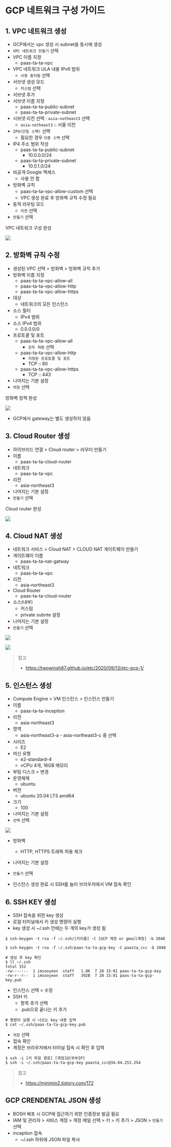 # GCP 네트워크 구성 가이드

## 1. VPC 네트워크 생성

- GCP에서는 vpc 생성 시 subnet을 동시에 생성
- `VPC 네트워크 만들기` 선택
- VPC 이름 지정
	+ paas-ta-ta-vpc
- VPC 네트워크 ULA 내용 IPv6 범위
	+ `사용 중지됨` 선택
- 서브넷 생성 모드
	+ `커스텀` 선택
- 서브넷 추가
- 서브넷 이름 지정
	+ paas-ta-ta-public-subnet
	+ paas-ta-ta-private-subnet
- 시브넷 리전 선택 : `asia-notheast3` 선택
	+ `asia-notheast3` :: 서울 리전
- `IP4(단일 스펙)` 선택
	+ 필요한 경우 `이중 스택` 선택
- IP4 주소 범위 작성
	+ paas-ta-ta-public-subnet
		- 10.0.0.0/24
	+ paas-ta-ta-private-subnet
		- 10.0.1.0/24
- 비공개 Google 액세스
	- 사용 안 함
- 방화벽 규칙
	+ paas-ta-ta-vpc-allow-custom 선택
	+ VPC 생성 완료 후 방화벽 규칙 수정 필요
- 동적 라우팅 모드
	+ `리전` 선택
- `만들기` 선택

 VPC 네트워크 구성 완성

![](https://velog.velcdn.com/images/imsooyeon/post/673c1e8f-3131-4a07-984b-b435de5413b5/image.png)

## 2. 방화벽 규칙 수정

- 생성된 VPC 선택 > 방화벽 > 방화벽 규칙 추가
- 방화벽 이름 지정
	+ paas-ta-ta-vpc-allow-all
	+ paas-ta-ta-vpc-allow-http
	+ paas-ta-ta-vpc-allow-https
- 대상
	+ 네트워크의 모든 인스턴스
- 소스 필터
	+ IPv4 범위
- 소스 IPv4 범위
	+ 0.0.0.0/0
- 프로토콜 및 포트
	+ paas-ta-ta-vpc-allow-all
		- `모두 허용` 선택
	+ paas-ta-ta-vpc-allow-http
		- `지정된 프로토콜 및 포트`
		- TCP :: 80
	+ paas-ta-ta-vpc-allow-https
		- TCP :: 443
- 나머지는 기본 설정
- `저장` 선택

방화벽 정책 완성

![](https://velog.velcdn.com/images/imsooyeon/post/d63c25f4-3504-4c7f-9b11-b6c9ccc957dd/image.png)

- GCP에서 gateway는 별도 생성하지 않음

## 3. Cloud Router 생성

- 하이브리드 연결 > Cloud router > 라우터 만들기
- 이름
	+ paas-ta-ta-cloud-router
- 네트워크
	+ paas-ta-ta-vpc
- 리전
	+ asia-northeast3
- 나머지는 기본 설정
- `만들기` 선택

Cloud router 완성

![](https://velog.velcdn.com/images/imsooyeon/post/f5e6b7fd-1a2b-47c0-8604-e740c57ebd90/image.png)

## 4. Cloud NAT 생성
- 네트워크 서비스 > Cloud NAT > CLOUD NAT 게이트웨이 만들기
- 게이트웨이 이름
	+ paas-ta-ta-nat-gatway
- 네트워크
	+ paas-ta-ta-vpc
- 리전
	+ asia-northeast3
- Cloud Router
	+ paas-ta-ta-cloud-router
- 소스(내부)
	+ 커스텀
	+ private subnte 설정
- 나머지는 기본 설정
- `만들기` 선택

![](https://velog.velcdn.com/images/imsooyeon/post/1ad74e4b-33aa-4cd0-a8ed-e47a64a8a4a2/image.png)

![](https://velog.velcdn.com/images/imsooyeon/post/a2054051-0870-41d1-87de-ee12c97503bb/image.png)

> 참고
> - https://twowinsh87.github.io/etc/2020/09/13/etc-gcp-1/

## 5. 인스턴스 생성

- Compute Engine > VM 인스턴스 > 인스턴스 만들기
- 이름
	+ paas-ta-ta-inception
- 리전
	+ asia-northeast3
- 영역
	+ asia-northeast3-a - asia-northeast3-c 중 선택
- 시리즈
	+ E2
- 머신 유형
	+ e2-standard-4
	+ vCPU 4개, 16GB 메모리
- 부팅 디스크 > 변경
- 운영체제
	+ ubuntu
- 버전
	+ ubuntu 20.04 LTS amd64
- 크기
	+ 100
- 나머지는 기본 설정
- `선택` 선택

![](https://velog.velcdn.com/images/imsooyeon/post/bbbbb431-97db-4043-b74d-bb186befeaec/image.png)

- 방화벽
	+ HTTP, HTTPS 트래픽 허용 체크

- 나머지는 기본 설정
- `만들기` 선택
- 인스턴스 생성 완료 시 SSH를 눌러 브라우저에서 VM 접속 확인

## 6. SSH KEY 생성

- SSH 접속을 위한 key 생성
- 로컬 터미널에서 키 생성 명령어 실행
- key 생성 시 ~/.ssh 안에는 두 개의 key가 생성 됨
```shell
$ ssh-keygen -t rsa -f ~/.ssh/[키이름] -C [GCP 계정 or gmail계정] -b 2048

$ ssh-keygen -t rsa -f ~/.ssh/paas-ta-ta-gcp-key -C paasta_ccc -b 2048

# 생성 후 key 확인
$ ll ~/.ssh
total 152
-rw-------  1 imsooyeon  staff   1.8K  7 28 15:01 paas-ta-ta-gcp-key
-rw-r--r--  1 imsooyeon  staff   392B  7 28 15:01 paas-ta-ta-gcp-key.pub
```

- 인스턴스 선택 > 수정
- SSH 키
	+ 항목 추가 선택
	+ .pub으로 끝나는 키 추가

```shell
# 명령어 실행 시 나오는 key 내용 입력
$ cat ~/.ssh/paas-ta-ta-gcp-key.pub
```
- `저장` 선택
- 접속 확인
- 계정은 브라우저에서 터미널 접속 시 확인 후 입력
```shell
$ ssh -i [키 파일 경로] [계정]@[외부IP]
$ ssh -i ~/.ssh/paas-ta-ta-gcp-key paasta_ccc@34.64.253.254
```

> 참고
> - https://minimin2.tistory.com/172


## GCP CRENDENTAL JSON 생성
- BOSH 배포 시 GCP에 접근하기 위한 인증정보 발급 필요
- IAM 및 관리자 > 서비스 계정 > 계정 메일 선택 > 키 > 키 추가 > JSON > `만들기` 선택
- inception 접속
	+ ~/.ssh 하위에 JSON 파일 복사



